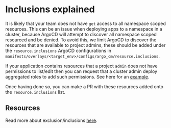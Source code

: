 # Inclusions explained

It is likely that your team does not have `get` access to all namespace scoped resources.
This can be an issue when deploying apps to a namespace in a cluster, because ArgoCD will
attempt to discover all namespace scoped resourced and be denied. To avoid this, we limit
ArgoCD to discover the resources that are available to project admins, these should be added
under the `resource.inclusions` ArgoCD configurations in `manifests/overlays/<target_env>/configs/argo_cm/resource.inclusions`.

If your application contains resources that a project `admin` does not have permissions
to list/edit then you can request that a cluster admin deploy aggregated roles to add
such permissions. See here for an [example](https://github.com/argoproj/argo-events/blob/master/manifests/cluster-install/rbac/argo-events-aggregate-to-admin.yaml).

Once having done so, you can make a PR with these resources added onto the `resource.inclusions`
list.

## Resources

Read more about exclusion/inclusions [here](https://argoproj.github.io/argo-cd/operator-manual/declarative-setup/#resource-exclusioninclusion).
